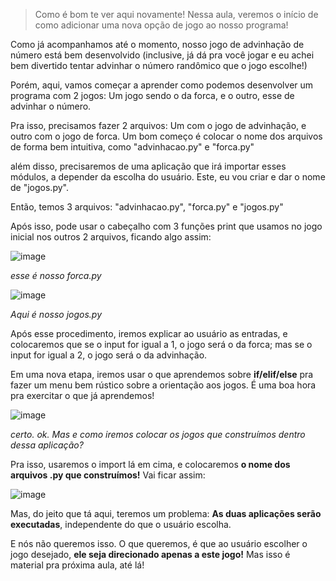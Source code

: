 >Como é bom te ver aqui novamente! Nessa aula, veremos o início de como adicionar uma nova opção de jogo ao nosso programa!

Como já acompanhamos até o momento, nosso jogo de advinhação de número está bem desenvolvido (inclusive, já dá pra você jogar e eu achei bem divertido tentar advinhar o número randômico que o jogo escolhe!)

Porém, aqui, vamos começar a aprender como podemos desenvolver um programa com 2 jogos: Um jogo sendo o da forca, e o outro, esse de advinhar o número.

Pra isso, precisamos fazer 2 arquivos: Um com o jogo de advinhação, e outro com o jogo de forca. Um bom começo é colocar o nome dos arquivos de forma bem intuitiva, como "advinhacao.py" e "forca.py"

além disso, precisaremos de uma aplicação que irá importar esses módulos, a depender da escolha do usuário. Este, eu vou criar e dar o nome de "jogos.py".

Então, temos 3 arquivos: "advinhacao.py", "forca.py" e "jogos.py"

Após isso, pode usar o cabeçalho com 3 funções print que usamos no jogo inicial nos outros 2 arquivos, ficando algo assim:

![image](https://user-images.githubusercontent.com/86801366/223597215-5eda3406-31c8-44ee-9a3c-f12204b685c9.png)

_esse é nosso forca.py_

![image](https://user-images.githubusercontent.com/86801366/223597275-4ea3c495-5521-4304-977a-e7b6a032b8f9.png)

_Aqui é nosso jogos.py_

Após esse procedimento, iremos explicar ao usuário as entradas, e colocaremos que se o input for igual a 1, o jogo será o da forca; mas se o input for igual a 2, o jogo será o da advinhação.

Em uma nova etapa, iremos usar o que aprendemos sobre **if/elif/else** pra fazer um menu bem rústico sobre a orientação aos jogos. É uma boa hora pra exercitar o que já aprendemos!

![image](https://user-images.githubusercontent.com/86801366/223597722-7b61d544-593b-4aef-9187-75ee42b48af0.png)

_certo. ok. Mas e como iremos colocar os jogos que construímos dentro dessa aplicação?_

Pra isso, usaremos o import lá em cima, e colocaremos **o nome dos arquivos .py que construímos!** Vai ficar assim:

![image](https://user-images.githubusercontent.com/86801366/223597772-b1fe3673-76b9-456e-b5c7-06e27b652cbe.png)

Mas, do jeito que tá aqui, teremos um problema: **As duas aplicações serão executadas**, independente do que o usuário escolha.

E nós não queremos isso. O que queremos, é que ao usuário escolher o jogo desejado, **ele seja direcionado apenas a este jogo!** Mas isso é material pra próxima aula, até lá!
